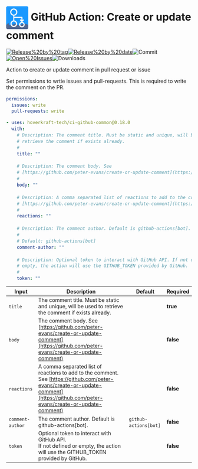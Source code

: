 <!-- start title -->

# <img src=".github/ghadocs/branding.svg" width="60px" align="center" alt="branding<icon:message-square color:gray-dark>" /> GitHub Action: Create or update comment

<!-- end title -->
<!--
// jscpd:ignore-start
-->
<!-- start badges -->

<a href="https%3A%2F%2Fgithub.com%2Fhoverkraft-tech%2Fci-github-common%2Freleases%2Flatest"><img src="https://img.shields.io/github/v/release/hoverkraft-tech/ci-github-common?display_name=tag&sort=semver&logo=github&style=flat-square" alt="Release%20by%20tag" /></a><a href="https%3A%2F%2Fgithub.com%2Fhoverkraft-tech%2Fci-github-common%2Freleases%2Flatest"><img src="https://img.shields.io/github/release-date/hoverkraft-tech/ci-github-common?display_name=tag&sort=semver&logo=github&style=flat-square" alt="Release%20by%20date" /></a><img src="https://img.shields.io/github/last-commit/hoverkraft-tech/ci-github-common?logo=github&style=flat-square" alt="Commit" /><a href="https%3A%2F%2Fgithub.com%2Fhoverkraft-tech%2Fci-github-common%2Fissues"><img src="https://img.shields.io/github/issues/hoverkraft-tech/ci-github-common?logo=github&style=flat-square" alt="Open%20Issues" /></a><img src="https://img.shields.io/github/downloads/hoverkraft-tech/ci-github-common/total?logo=github&style=flat-square" alt="Downloads" />

<!-- end badges -->
<!--
// jscpd:ignore-end
-->
<!-- start description -->

Action to create or update comment in pull request or issue

<!-- end description -->
<!-- start contents -->
<!-- end contents -->

Set permissions to wrtie issues and pull-requests. This is required to write the comment on the PR.

```yaml
permissions:
  issues: write
  pull-requests: write
```

<!-- start usage -->

```yaml
- uses: hoverkraft-tech/ci-github-common@0.18.0
  with:
    # Description: The comment title. Must be static and unique, will be used to
    # retrieve the comment if exists already.
    #
    title: ""

    # Description: The comment body. See
    # [https://github.com/peter-evans/create-or-update-comment](https://github.com/peter-evans/create-or-update-comment)
    #
    body: ""

    # Description: A comma separated list of reactions to add to the comment. See
    # [https://github.com/peter-evans/create-or-update-comment](https://github.com/peter-evans/create-or-update-comment)
    #
    reactions: ""

    # Description: The comment author. Default is github-actions[bot].
    #
    # Default: github-actions[bot]
    comment-author: ""

    # Description: Optional token to interact with GitHub API. If not defined or
    # empty, the action will use the GITHUB_TOKEN provided by GitHub.
    #
    token: ""
```

<!-- end usage -->
<!-- start inputs -->

| **Input**                   | **Description**                                                                                                                                                                   | **Default**                      | **Required** |
| --------------------------- | --------------------------------------------------------------------------------------------------------------------------------------------------------------------------------- | -------------------------------- | ------------ |
| <code>title</code>          | The comment title. Must be static and unique, will be used to retrieve the comment if exists already.                                                                             |                                  | **true**     |
| <code>body</code>           | The comment body. See [https://github.com/peter-evans/create-or-update-comment](https://github.com/peter-evans/create-or-update-comment)                                          |                                  | **false**    |
| <code>reactions</code>      | A comma separated list of reactions to add to the comment. See [https://github.com/peter-evans/create-or-update-comment](https://github.com/peter-evans/create-or-update-comment) |                                  | **false**    |
| <code>comment-author</code> | The comment author. Default is github-actions[bot].                                                                                                                               | <code>github-actions[bot]</code> | **false**    |
| <code>token</code>          | Optional token to interact with GitHub API.<br />If not defined or empty, the action will use the GITHUB_TOKEN provided by GitHub.                                                |                                  | **false**    |

<!-- end inputs -->
<!-- start outputs -->
<!-- end outputs -->
<!-- start [.github/ghadocs/examples/] -->
<!-- end [.github/ghadocs/examples/] -->
